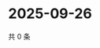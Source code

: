 # 2025-09-26

共 0 条

<!-- BEGIN ZHIHUQUESTIONS -->
<!-- 最后更新时间 Fri Sep 26 2025 15:11:21 GMT+0800 (China Standard Time) -->

<!-- END ZHIHUQUESTIONS -->
